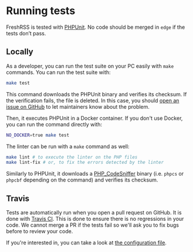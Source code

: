 # Running tests

FreshRSS is tested with [PHPUnit](https://phpunit.de/). No code should be merged in `edge` if the tests don’t pass.

## Locally

As a developer, you can run the test suite on your PC easily with `make` commands. You can run the test suite with:

```sh
make test
```

This command downloads the PHPUnit binary and verifies its checksum. If the verification fails, the file is deleted. In this case, you should [open an issue on GitHub](https://github.com/FreshRSS/FreshRSS/issues/new) to let maintainers know about the problem.

Then, it executes PHPUnit in a Docker container. If you don't use Docker, you can run the command directly with:

```sh
NO_DOCKER=true make test
```

The linter can be run with a `make` command as well:

```sh
make lint # to execute the linter on the PHP files
make lint-fix # or, to fix the errors detected by the linter
```

Similarly to PHPUnit, it downloads a [PHP\_CodeSniffer](https://github.com/squizlabs/PHP_CodeSniffer) binary (i.e. `phpcs` or `phpcbf` depending on the command) and verifies its checksum.

## Travis

Tests are automatically run when you open a pull request on GitHub. It is done with [Travis CI](https://travis-ci.org/FreshRSS/FreshRSS/). This is done to ensure there is no regressions in your code. We cannot merge a PR if the tests fail so we'll ask you to fix bugs before to review your code.

If you're interested in, you can take a look at [the configuration file](https://github.com/FreshRSS/FreshRSS/blob/edge/.travis.yml).
